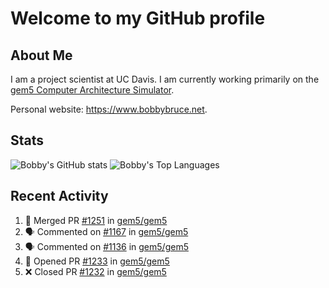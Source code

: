 # Welcome to my GitHub profile

## About Me

I am a project scientist at UC Davis. I am currently working primarily on the [gem5 Computer Architecture Simulator](https://github.com/gem5).

Personal website: <https://www.bobbybruce.net>.

## Stats

![Bobby's GitHub stats](https://github-readme-stats.vercel.app/api?username=bobbyrbruce&show_icons=true&theme=responsive&include_all_commits=true&count_private=true&show=reviews&disable_animations=true)
![Bobby's Top Languages ](https://github-readme-stats.vercel.app/api/top-langs/?username=bobbyrbruce&layout=compact&theme=responsive&count_private=true&langs_count=10&disable_animations=true)

## Recent Activity

<!--START_SECTION:activity-->
1. 🎉 Merged PR [#1251](https://github.com/gem5/gem5/pull/1251) in [gem5/gem5](https://github.com/gem5/gem5)
2. 🗣 Commented on [#1167](https://github.com/gem5/gem5/pull/1167#issuecomment-2174199419) in [gem5/gem5](https://github.com/gem5/gem5)
3. 🗣 Commented on [#1136](https://github.com/gem5/gem5/pull/1136#issuecomment-2174196491) in [gem5/gem5](https://github.com/gem5/gem5)
4. 💪 Opened PR [#1233](https://github.com/gem5/gem5/pull/1233) in [gem5/gem5](https://github.com/gem5/gem5)
5. ❌ Closed PR [#1232](https://github.com/gem5/gem5/pull/1232) in [gem5/gem5](https://github.com/gem5/gem5)
<!--END_SECTION:activity-->
